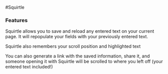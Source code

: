 #Squirtle

### Features
Squirtle allows you to save and reload any entered text on your current page. It will repopulate your fields with your previously entered text.

Squirtle also remembers your scroll position and highlighted text

You can also generate a link with the saved information, share it, and someone opening it with Squirtle will be scrolled to where you left off (your entered text included!)
